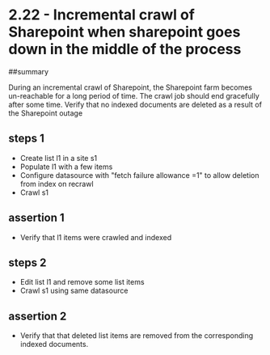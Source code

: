 # 2.22 - Incremental crawl of Sharepoint when sharepoint goes down in the middle of the process

##summary 

During an incremental crawl of Sharepoint, the Sharepoint farm becomes un-reachable for a long period of time. The crawl job should end gracefully after some time. Verify that no indexed documents are deleted as a result of the Sharepoint outage

## steps 1

  * Create list l1 in a site s1
  * Populate l1 with a few items
  * Configure datasource with "fetch failure allowance =1" to allow deletion from index on recrawl
  * Crawl s1 
  
## assertion 1 

  * Verify that l1 items were crawled and indexed

## steps 2

  * Edit list l1 and remove some list items
  * Crawl s1 using same datasource

## assertion 2

  * Verify that that deleted list items are removed from the corresponding indexed documents.
